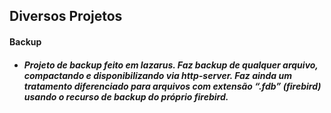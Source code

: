 ## Diversos Projetos

#### Backup
* ##### Projeto de backup feito em lazarus. Faz backup de qualquer arquivo, compactando e disponibilizando via http-server. Faz ainda um tratamento diferenciado para arquivos com extensão “.fdb” (firebird) usando o recurso de backup do próprio firebird.

